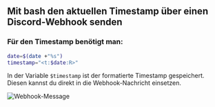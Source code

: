 ## Mit bash den aktuellen Timestamp über einen Discord-Webhook senden

### Für den Timestamp benötigt man:
``` bash
date=$(date +"%s")
timestamp="<t:$date:R>"
```
In der Variable `$timestamp` ist der formatierte Timestamp gespeichert. Diesen kannst du direkt in die Webhook-Nachricht einsetzen.
<p>
<img src="https://i.ibb.co/HYRfZFh/Webhook-Message.png" alt="Webhook-Message">
</p>
